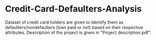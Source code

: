 # Credit-Card-Defaulters-Analysis
Dataset of credit card holders are given to identify them as defaulters/nondefaulters (loan paid or not) based on their respective attributes. Description of the project is given in "Project description.pdf".
